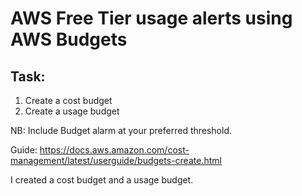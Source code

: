 # AWS Free Tier usage alerts using AWS Budgets

## Task:

1. Create a cost budget
2. Create a usage budget

NB: Include Budget alarm at your preferred threshold.


Guide:
https://docs.aws.amazon.com/cost-management/latest/userguide/budgets-create.html

I created a cost budget and a usage budget.